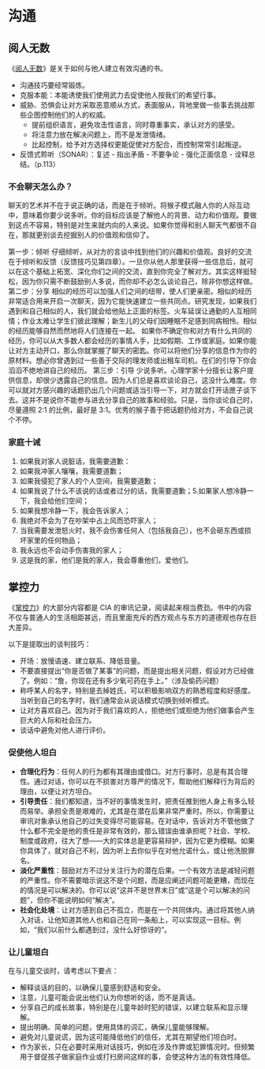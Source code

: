# 沟通

## 阅人无数

《[阅人无数](https://book.douban.com/subject/35440574/)》是关于如何与他人建立有效沟通的书。

- 沟通技巧要经常锻炼。
- 克服本能：本能诱使我们使用武力去促使他人按我们的希望行事。
- 威胁、恐惧会让对方采取恶意顺从方式，表面服从，背地里做一些事去挑战那些企图控制他们的人的权威。
  - 提前组织语言，避免攻击性语言，同时尊重事实，承认对方的感受。
  - 将注意力放在解决问题上，而不是发泄情绪。
  - 比起控制，给予对方选择权更能促使对方配合，而控制常常引起叛逆。
- 反馈式聆听（SONAR）：复述 - 指出矛盾 - 不要争论 - 强化正面信息 - 诠释总结。（p.113）

### 不会聊天怎么办？

聊天的艺术并不在于说正确的话，而是在于倾听。将猴子模式融人你的人际互动中，意味着你要少说多听。你的目标应该是了解他人的背景、动力和价值观。要做到这点不容易，特别是对生来就内向的人来说。如果你觉得和别人聊天气都很不自在，那就更别谈去挖掘别人的价值观和信仰了。

第一步：倾听
仔细倾听，从对方的言谈中找到他们的兴趣和价值观。良好的交流在于倾听和反馈（反馈技巧见第四章）。一旦你从他人那里获得一些信息后，就可以在这个基础上拓宽、深化你们之间的交流，直到你完全了解对方。其实这样挺轻松，因为你只需不断鼓励别人多说，而你却不必怎么谈论自己，除非你想这样做。
第二步：分享
相似的经历可以加强人们之间的纽带，使人们更亲密。相似的经历非常适合用来开启一次聊天，因为它能快速建立一些共同点。研究发现，如果我们遇到和自己相似的人，我们就会给他贴上正面的标签。火车延误让通勤的人互相同情；作业太难让学生们彼此理解；新生儿的父母们因睡眠不足感到同病相怜。相似的经历能够自然而然地将人们连接在一起。
如果你不确定你和对方有什么共同的经历，你可以从大多数人都会经历的事情人手，比如假期、工作或家庭。如果你能让对方主动开口，那么你就掌握了聊天的密匙。你可以将他们分享的信息作为你的原材料。想必你曾遇到过一些善于交际的理发师或出租车司机，在们的引导下你会滔滔不绝地讲自己的经历。
第三步：引导
少说多听。心理学家十分擅长让客户提供信息，却很少透露自己的信息。因为人们总是喜欢谈论自己，这没什么难度。你可以就对方感兴趣的话题扔出几个问题或适当引导一下，对方就会打开话匣子谈下去。这并不是说你不能参与进去分享自己的故事和经验。只是，当你谈论自己时，尽量遵照 2:1 的比例，最好是 3:1。优秀的猴子善于把话题扔给对方，不会自己说个不停。

### 家庭十诫

1. 如果我对家人说脏话，我需要道歉：
2. 如果我冲家人嚷嚷，我需要道歉；
3. 如果我侵犯了家人的个人空间，我需要道歉；
4. 如果我说了什么不该说的话或者过分的话，我需要道歉；5.如果家人想冷静一下，我会给他们空间；
5. 如果我想冷静一下，我会告诉家人；
6. 我绝对不会为了在吵架中占上风而恐吓家人；
7. 当我需要发泄怒火时，我不会伤害任何人（包括我自己），也不会砸东西或损坏家里的任何物品；
8. 我永远也不会动手伤害我的家人；
9. 这是我的家，他们是我的家人，我会尊重他们，爱他们。

## 掌控力

《[掌控力](https://book.douban.com/subject/26970523/)》的大部分内容都是 CIA 的审讯记录，阅读起来相当费劲。书中的内容不仅与普通人的生活相距甚远，而且里面充斥的西方观点与东方的道德观也存在巨大差异。

以下是提取出的谈判技巧：

- 开场：放慢语速、建立联系、降低音量。
- 不要直接提出“你是否做了某事”的问题，而是提出相关问题，假设对方已经做了。例如：“詹，你现在还有多少氧可药在手上。”（涉及偷药问题）
- 称呼某人的名字，特别是去掉姓氏，可以积极影响双方的熟悉程度和好感度。当听到自己的名字时，我们通常会从说话模式切换到倾听模式。
- 让对方喜欢自己。因为对于我们喜欢的人，拒绝他们或拒绝为他们做事会产生巨大的人际和社会压力。
- 谈话中避免对他人进行评价。

### 促使他人坦白

- **合理化行为**：任何人的行为都有其理由或借口。对方行事时，总是有其合理性。通过对话，你可以在不损害对方尊严的情况下，帮助他们解释行为背后的理由，以便让对方坦白。
- **引导责任**：我们都知道，当不好的事情发生时，把责任推到他人身上有多么轻而易举。承担全责是艰难的，尤其是在潜在后果非常严重时。所以，你需要让审讯对象承认他自己的过失变得尽可能容易。在对话中，告诉对方不管他做了什么都不完全是他的责任是非常有效的，那么错误由谁承担呢？社会、学校、制度或政府，往大了想——大的实体总是更容易辩护，因为它更为模糊。如果你具体了，就对自己不利，因为听上去你似乎在对他允诺什么，或让他洗脱罪名。
- **淡化严重性**：鼓励对方不过分关注行为的潜在后果。一个有效方法是减轻问题的严重性。你不需要暗示说这不是个问题，而是应阐述问题可能更糟，而现在的情况是可以解决的。你可以说“这并不是世界末日”或“这是个可以解决的问题”，但你不能说明如何“解决”。
- **社会化处境**：让对方感到自己不孤立，而是在一个共同体内。通过将其他人纳入对话，让他知道其他人也和自己在同一条船上，可以实现这一目标。例如，“我们以前什么都遇到过，没什么好惊讶的”。

### 让儿童坦白

在与儿童交谈时，请考虑以下要点：

- 解释谈话的目的，以确保儿童感到舒适和安全。
- 注意，儿童可能会说出他们认为你想听的话，而不是真话。
- 分享自己的成长故事，特别是在儿童年龄时犯的错误，以建立联系和显示理解。
- 提出明确、简单的问题，使用具体的词汇，确保儿童能够理解。
- 避免对儿童说谎，因为这可能降低他们的信任，尤其在期望他们坦白时。
- 作为家长，只在必要时采用对话技巧，例如在涉及作弊或犯罪情况时。但频繁用于督促孩子做家庭作业或打扫房间这样的事，会使这种方法的有效性降低。
